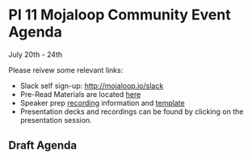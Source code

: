 # **PI 11 Mojaloop Community Event Agenda**
July 20th - 24th 

Please reivew some relevant links:
* Slack self sign-up: http://mojaloop.io/slack
* Pre-Read Materials are located [here](./Pre_read)
* Speaker prep [recording](https://zoom.us/rec/share/3Ox3EI31zU9LW6fd2h34VLJ-EJzGaaa8g3UX_PMFmR7n-NIHptOrBWwVDlYDKWXX) information and [template](./Pre_Read/Mojaloop%20PPT%20TEMPLATE.pptx)  
* Presentation decks and recordings can be found by clicking on the presentation session.

## Draft Agenda
